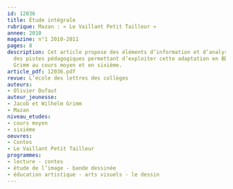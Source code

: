 ```yaml
---
id: 12036
title: Étude intégrale 
rubrique: Mazan : « Le Vaillant Petit Tailleur »
annee: 2010
magazine: n°1 2010-2011
pages: 8
description: Cet article propose des éléments d’information et d’analyse, ainsi que
  des pistes pédagogiques permettant d’exploiter cette adaptation en BD du conte de
  Grimm au cours moyen et en sixième. 
article_pdf: 12036.pdf
revue: L’école des lettres des collèges
auteurs:
- Olivier Dufaut
auteur_jeunesse:
- Jacob et Wilhelm Grimm
- Mazan
niveau_etudes:
- cours moyen
- sixième
oeuvres:
- Contes
- Le Vaillant Petit Tailleur
programmes:
- lecture - contes
- étude de l’image - bande dessinée
- éducation artistique - arts visuels - le dessin
---
```

